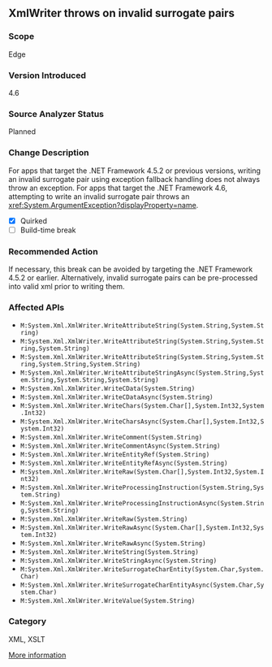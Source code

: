 ## XmlWriter throws on invalid surrogate pairs

### Scope
Edge

### Version Introduced
4.6

### Source Analyzer Status
Planned

### Change Description

For apps that target the .NET Framework 4.5.2 or previous versions, writing an
invalid surrogate pair using exception fallback handling does not always throw
an exception. For apps that target the .NET Framework 4.6, attempting to write
an invalid surrogate pair throws an
<xref:System.ArgumentException?displayProperty=name>.

- [x] Quirked
- [ ] Build-time break

### Recommended Action

If necessary, this break can be avoided by targeting the .NET Framework 4.5.2 or
earlier. Alternatively, invalid surrogate pairs can be pre-processed into valid
xml prior to writing them.

### Affected APIs
* `M:System.Xml.XmlWriter.WriteAttributeString(System.String,System.String)`
* `M:System.Xml.XmlWriter.WriteAttributeString(System.String,System.String,System.String)`
* `M:System.Xml.XmlWriter.WriteAttributeString(System.String,System.String,System.String,System.String)`
* `M:System.Xml.XmlWriter.WriteAttributeStringAsync(System.String,System.String,System.String,System.String)`
* `M:System.Xml.XmlWriter.WriteCData(System.String)`
* `M:System.Xml.XmlWriter.WriteCDataAsync(System.String)`
* `M:System.Xml.XmlWriter.WriteChars(System.Char[],System.Int32,System.Int32)`
* `M:System.Xml.XmlWriter.WriteCharsAsync(System.Char[],System.Int32,System.Int32)`
* `M:System.Xml.XmlWriter.WriteComment(System.String)`
* `M:System.Xml.XmlWriter.WriteCommentAsync(System.String)`
* `M:System.Xml.XmlWriter.WriteEntityRef(System.String)`
* `M:System.Xml.XmlWriter.WriteEntityRefAsync(System.String)`
* `M:System.Xml.XmlWriter.WriteRaw(System.Char[],System.Int32,System.Int32)`
* `M:System.Xml.XmlWriter.WriteProcessingInstruction(System.String,System.String)`
* `M:System.Xml.XmlWriter.WriteProcessingInstructionAsync(System.String,System.String)`
* `M:System.Xml.XmlWriter.WriteRaw(System.String)`
* `M:System.Xml.XmlWriter.WriteRawAsync(System.Char[],System.Int32,System.Int32)`
* `M:System.Xml.XmlWriter.WriteRawAsync(System.String)`
* `M:System.Xml.XmlWriter.WriteString(System.String)`
* `M:System.Xml.XmlWriter.WriteStringAsync(System.String)`
* `M:System.Xml.XmlWriter.WriteSurrogateCharEntity(System.Char,System.Char)`
* `M:System.Xml.XmlWriter.WriteSurrogateCharEntityAsync(System.Char,System.Char)`
* `M:System.Xml.XmlWriter.WriteValue(System.String)`

### Category
XML, XSLT

[More information](https://msdn.microsoft.com/en-us/library/dn833123\(v=vs.110\).aspx)

<!--
    ### Notes
    Analyzer wouldn't add much over ApiPort, but we could do basic parameter analysis
    Single-diagnostic compilation action analyzer?? Depends on how likely it is we think we could usefully analyze arguments to these methods (and whether they contained invalid surrogate pairs)
-->

<!-- breaking change id: 81 -->
